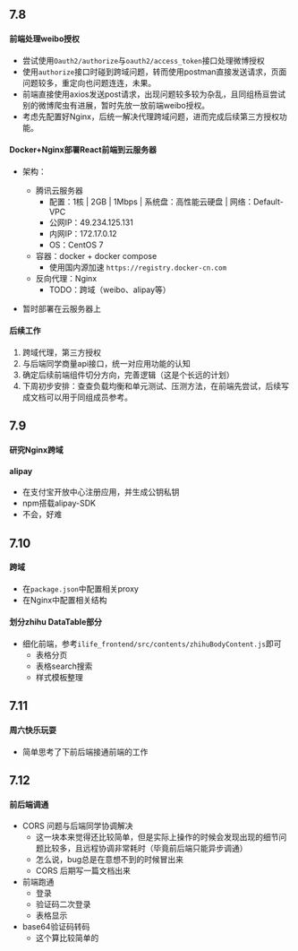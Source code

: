 ## 7.8

#### 前端处理weibo授权

- 尝试使用`Oauth2/authorize`与`oauth2/access_token`接口处理微博授权
- 使用`authorize`接口时碰到跨域问题，转而使用postman直接发送请求，页面问题较多，重定向也问题连连，未果。
- 前端直接使用axios发送post请求，出现问题较多较为杂乱，且同组杨亘尝试别的微博爬虫有进展，暂时先放一放前端weibo授权。
- 考虑先配置好Nginx，后统一解决代理跨域问题，进而完成后续第三方授权功能。

#### Docker+Nginx部署React前端到云服务器

- 架构：
  - 腾讯云服务器
    - 配置：1核 | 2GB | 1Mbps | 系统盘：高性能云硬盘 | 网络：Default-VPC
    - 公网IP：49.234.125.131
    - 内网IP：172.17.0.12
    - OS：CentOS 7 
  - 容器：docker + docker compose
    - 使用国内源加速 `https://registry.docker-cn.com`
  - 反向代理：Nginx
    - TODO：跨域（weibo、alipay等）

- 暂时部署在云服务器上

#### 后续工作

1. 跨域代理，第三方授权
2. 与后端同学商量api接口，统一对应用功能的认知
3. 确定后续前端组件切分方向，完善逻辑（这是个长远的计划）
4. 下周初步安排：查查负载均衡和单元测试、压测方法，在前端先尝试，后续写成文档可以用于同组成员参考。

## 7.9

#### 研究Nginx跨域

#### alipay
- 在支付宝开放中心注册应用，并生成公钥私钥
- npm搭载alipay-SDK
- 不会，好难

## 7.10
#### 跨域
- 在`package.json`中配置相关proxy
- 在Nginx中配置相关结构

#### 划分zhihu DataTable部分
- 细化前端，参考`ilife_frontend/src/contents/zhihuBodyContent.js`即可
  - 表格分页
  - 表格search搜索
  - 样式模板整理

## 7.11 
#### 周六快乐玩耍
- 简单思考了下前后端接通前端的工作

## 7.12
#### 前后端调通
- CORS 问题与后端同学协调解决
  - 这一块本来觉得还比较简单，但是实际上操作的时候会发现出现的细节问题比较多，且远程协调非常耗时（毕竟前后端只能异步调通）
  - 怎么说，bug总是在意想不到的时候冒出来
  - CORS 后期写一篇文档出来
- 前端跑通
  - 登录
  - 验证码二次登录
  - 表格显示
- base64验证码转码
  - 这个算比较简单的
